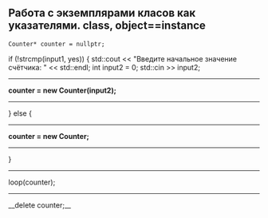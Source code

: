 ## Работа с экземплярами класов как указателями. class, object==instance
    Counter* counter = nullptr;
if (!strcmp(input1, yes))
{
	std::cout << "Введите начальное значение счётчика: " << std::endl;
	int input2 = 0;
	std::cin >> input2;
	<hr>__counter = new Counter(input2);__<hr>
}
else
{
	<hr>__counter = new Counter;__<hr>
}
<hr>loop(counter);
<hr>__delete counter;__